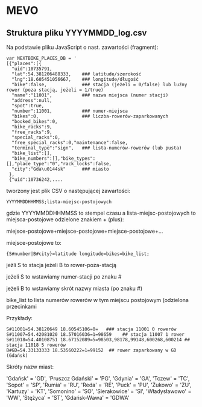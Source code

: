 # MEVO

## Struktura pliku YYYYMMDD_log.csv

Na podstawie pliku JavaScript o nast. zawartości (fragment):

```
var NEXTBIKE_PLACES_DB = '
[{"places":[{
  "uid":10735791,
  "lat":54.381206488333,    ### latitude/szerokość
  "lng":18.605451056667,    ### longitude/długość
  "bike":false,             ### stacja (jeżeli = 0/false) lub luźny rower (poza stacją, jeżeli = 1/true)
  "name":"11001",           ### nazwa miejsca (numer stacji)
  "address":null,
  "spot":true,
  "number":11001,           ### numer-miejsca
  "bikes":0,                ### liczba-rowerów-zaparkowanych
  "booked_bikes":0,
  "bike_racks":9,
  "free_racks":9,
  "special_racks":0,
  "free_special_racks":0,"maintenance":false,
  "terminal_type":"sign",   ### lista-numerów-rowerów (lub pusta)
  "bike_list":[],
  "bike_numbers":[],"bike_types":[],"place_type":"0","rack_locks":false,
  "city":"Gda\u0144sk"      ### miasto
 },
 {"uid":10736242,....
```

tworzony jest plik CSV o następującej zawartości:

```
YYYYMMDDHHMMSS;lista-miejsc-postojowych
```

gdzie YYYYMMDDHHMMSS to stempel czasu a lista-miejsc-postojowych to
miejsca-postojowe odzielone znakiem + (plus):

miejsce-postojowe+miejsce-postojowe+miejsce-postojowe+...

miejsce-postojowe to:

```
{S#number|B#city}=latitude longitude=bikes=bike_list;
````

jeżli S to stacja jeżeli B to rower-poza-stacją

jeżeli S to wstawiamy numer-stacji po znaku #

jeżeli B to wstawiamy skrót nazwy miasta (po znaku #)

bike_list to lista numerów rowerów w tym miejscu postojowym (odzielona przecinkami

Przykłady:

```
S#11001=54.38120649 18.60545106=0=   ### stacja 11001 0 rowerów
S#11007=54.42081020 18.57016036=1=98659    ## stacja 11007 1 rower
S#11018=54.40108751 18.67152089=5=98503,98178,99148,600268,600214 ## stacja 11018 5 rowerów
B#GD=54.33133333 18.53560222=1=99152  ## rower zaparkowany w GD (Gdańsk)
```

Skróty nazw miast:

'Gdańsk' = 'GD', 'Pruszcz Gdański' = 'PG', 'Gdynia' = 'GA',
'Tczew' = 'TC', 'Sopot' = 'SP', 'Rumia' = 'RU',
'Reda' = 'RE', 'Puck' = 'PU', 'Żukowo' = 'ZU',
'Kartuzy' = 'KT', 'Somonino' = 'SO', 'Sierakowice' = 'SI', 'Władysławowo' = 'WW',
'Stężyca' = 'ST', 'Gdańsk-Wawa' = 'GDWA'

